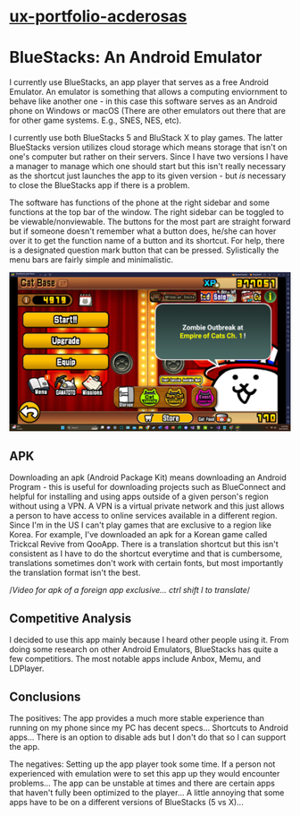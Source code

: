 # [ux-portfolio-acderosas](https://github.com/UsabilityEngineering/ux-portfolio-acderosas/blob/c53c23ac054a7136dc2e42cea822c9b3731a630b/README.md)

# BlueStacks: An Android Emulator



I currently use BlueStacks, an app player that serves as a free Android Emulator. An emulator is something that allows a computing enviornment to behave like another one - in this case this software serves as an Android phone on Windows or macOS (There are other emulators out there that are for other game systems. E.g., SNES, NES, etc).

I currently use both BlueStacks 5 and BluStack X to play games. The latter BlueStacks version utilizes cloud storage which means storage that isn't on one's computer but rather on their servers. Since I have two versions I have a manager to manage which one should start but this isn't really necessary as the shortcut just launches the app to its given version - but *is* necessary to close the BlueStacks app if there is a problem.


The software has functions of the phone at the right sidebar and some functions at the top bar of the window. The right sidebar can be toggled to be viewable/nonviewable. The buttons for the most part are straight forward but if someone doesn't remember what a button does, he/she can hover over it to get the function name of a button and its shortcut. For help, there is a designated question mark button that can be pressed. Sylistically the menu bars are fairly simple and minimalistic.

![Sample Game Screen](https://github.com/UsabilityEngineering/ux-portfolio-acderosas/blob/68dfb1bcbff06549a6529e7968fe1ae891fafd92/assets/Sample%20Game%20Screen.png)

## APK

Downloading an apk (Android Package Kit) means downloading an Android Program - this is useful for downloading projects such as BlueConnect and helpful for installing and using apps outside of a given person's region without using a VPN. A VPN is a virtual private network and this just allows a person to have access to online services available in a different region. Since I'm in the US I can't play games that are exclusive to a region like Korea. For example, I've downloaded an apk for a Korean game called Trickcal Revive from QooApp. There is a translation shortcut but this isn't consistent as I have to do the shortcut everytime and that is cumbersome, translations sometimes don't work with certain fonts, but most importantly the translation format isn't the best.

/*Video for apk of a foreign app exclusive... ctrl shift l to translate*/ 

## Competitive Analysis

I decided to use this app mainly because I heard other people using it. From doing some research on other Android Emulators, BlueStacks has quite a few competitiors. The most notable apps include Anbox, Memu, and LDPlayer.  

## Conclusions

The positives: The app provides a much more stable experience than running on my phone since my PC has decent specs... Shortcuts to Android apps... There is an option to disable ads but I don't do that so I can support the app.

The negatives: Setting up the app player took some time. If a person not experienced with emulation were to set this app up they would encounter problems... The app can be unstable at times and there are certain apps that haven't fully been optimized to the player... A little annoying that some apps have to be on a different versions of BlueStacks (5 vs X)...


